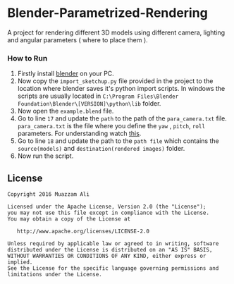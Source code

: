 # Blender-Parametrized-Rendering
A project for rendering different 3D models using different camera, lighting and angular parameters ( where to place them ).

### How to Run

1. Firstly install <a href="https://www.blender.org/download/">blender</a> on your PC.
2. Now copy the `import_sketchup.py` file provided in the project to the location where blender saves it's python import scripts. In windows the scripts are usually located in `C:\Program Files\Blender Foundation\Blender\[VERSION]\python\lib` folder.
3. Now open the `example.blend` file. 
4. Go to line `17` and update the `path` to the path of the `para_camera.txt` file. `para_camera.txt` is the file where you define the `yaw` , `pitch`, `roll` parameters. For understanding watch <a href="https://www.youtube.com/watch?v=pQ24NtnaLl8">this</a>.
5. Go to line `18` and update the path to the `path file` which contains the `source(models)` and `destination(rendered images)` folder.
6. Now run the script.


## License
```
Copyright 2016 Muazzam Ali

Licensed under the Apache License, Version 2.0 (the "License");
you may not use this file except in compliance with the License.
You may obtain a copy of the License at

   http://www.apache.org/licenses/LICENSE-2.0

Unless required by applicable law or agreed to in writing, software
distributed under the License is distributed on an "AS IS" BASIS,
WITHOUT WARRANTIES OR CONDITIONS OF ANY KIND, either express or implied.
See the License for the specific language governing permissions and
limitations under the License.
```


